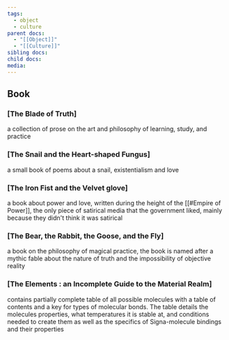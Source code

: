 ```yaml
---
tags:
  - object
  - culture
parent docs:
  - "[[Object]]"
  - "[[Culture]]"
sibling docs: 
child docs: 
media:
---
```

## Book

### [The Blade of Truth]
a collection of prose on the art and philosophy of learning, study, and practice
### [The Snail and the Heart-shaped Fungus]
a small book of poems about a snail, existentialism and love
### [The Iron Fist and the Velvet glove]
a book about power and love, written during the height of the [[#Empire of Power]], the only piece of satirical media that the government liked, mainly because they didn't think it was satirical 
### [The Bear, the Rabbit, the Goose, and the Fly]
a book on the philosophy of magical practice, the book is named after a mythic fable about the nature of truth and the impossibility of objective reality
### [The Elements : an Incomplete Guide to the Material Realm]
contains partially complete table of all possible molecules with a table of contents and a key for types of molecular bonds. The table details the molecules properties, what temperatures it is stable at, and conditions needed to create them as well as the specifics of Signa-molecule bindings and their properties